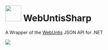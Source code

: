 # <img src="https://www.lbs4.salzburg.at/fileadmin/user_upload/lbs4/Typo3_7.6/Services/Webdienste/WebUntis_b150px.png" width="50"> WebUntisSharp
A Wrapper of the [WebUntis](http://www.untis.at/Downloads/int/Manuals/de/WebUntis.pdf) JSON API for .NET

<img src="http://sankt-ansgar-schule.de/wp-content/uploads/2016/08/WebUntis.png">
